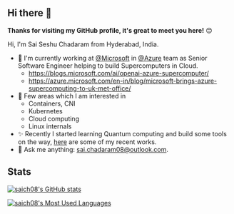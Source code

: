## Hi there 👋

**Thanks for visiting my GitHub profile, it's great to meet you here!** 😊

Hi, I'm Sai Seshu Chadaram from Hyderabad, India. 

- 🔭 I'm currently working at [@Microsoft](https://github.com/microsoft) in [@Azure](https://github.com/Azure) team as Senior Software Engineer helping to build Supercomputers in Cloud.
    - https://blogs.microsoft.com/ai/openai-azure-supercomputer/
    - https://azure.microsoft.com/en-in/blog/microsoft-brings-azure-supercomputing-to-uk-met-office/
- 🌱 Few areas which I am interested in
    - Containers, CNI
    - Kubernetes
    - Cloud computing
    - Linux internals
- ✨ Recently I started learning Quantum computing and build some tools on the way, [here](https://github.com/bits-and-electrons) are some of my recent works.
- 💬 Ask me anything: [sai.chadaram08@outlook.com](mailto:sai.chadaram08@outlook.com).

## **Stats**  

[![saich08's GitHub stats](https://github-readme-stats.vercel.app/api?username=saich08&theme=dark&count_private=true&show_icons=true)](https://github.com/saich08)

[![saich08's Most Used Languages](https://github-readme-stats.vercel.app/api/top-langs/?username=saich08&hide=html&theme=dark&layout=compact&count_private=true&show_icons=true)](https://github.com/saich08)
